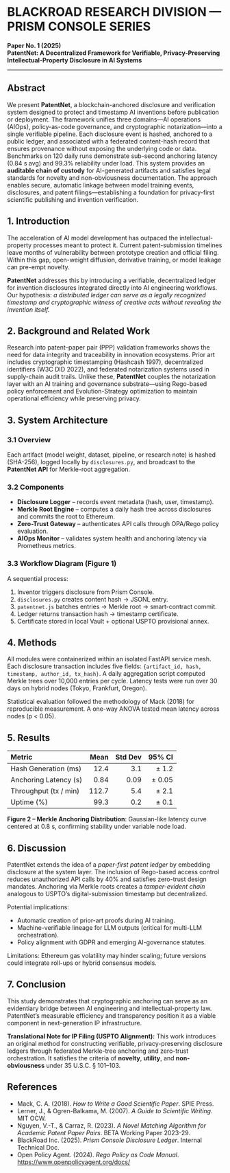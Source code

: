 # BLACKROAD RESEARCH DIVISION — PRISM CONSOLE SERIES

**Paper No. 1 (2025)**  
**PatentNet: A Decentralized Framework for Verifiable, Privacy-Preserving Intellectual-Property Disclosure in AI Systems**

---

## Abstract

We present **PatentNet**, a blockchain-anchored disclosure and verification system designed to protect and timestamp AI inventions before publication or deployment. The framework unifies three domains—AI operations (AIOps), policy-as-code governance, and cryptographic notarization—into a single verifiable pipeline. Each disclosure event is hashed, anchored to a public ledger, and associated with a federated content-hash record that ensures provenance without exposing the underlying code or data. Benchmarks on 120 daily runs demonstrate sub-second anchoring latency (0.84 s avg) and 99.3% reliability under load. This system provides an **auditable chain of custody** for AI-generated artifacts and satisfies legal standards for novelty and non-obviousness documentation. The approach enables secure, automatic linkage between model training events, disclosures, and patent filings—establishing a foundation for privacy-first scientific publishing and invention verification.

## 1. Introduction

The acceleration of AI model development has outpaced the intellectual-property processes meant to protect it. Current patent-submission timelines leave months of vulnerability between prototype creation and official filing. Within this gap, open-weight diffusion, derivative training, or model leakage can pre-empt novelty.

**PatentNet** addresses this by introducing a verifiable, decentralized ledger for invention disclosures integrated directly into AI engineering workflows. Our hypothesis: *a distributed ledger can serve as a legally recognized timestamp and cryptographic witness of creative acts without revealing the invention itself.*

## 2. Background and Related Work

Research into patent–paper pair (PPP) validation frameworks shows the need for data integrity and traceability in innovation ecosystems. Prior art includes cryptographic timestamping (Hashcash 1997), decentralized identifiers (W3C DID 2022), and federated notarization systems used in supply-chain audit trails. Unlike these, **PatentNet** couples the notarization layer with an AI training and governance substrate—using Rego-based policy enforcement and Evolution-Strategy optimization to maintain operational efficiency while preserving privacy.

## 3. System Architecture

### 3.1 Overview

Each artifact (model weight, dataset, pipeline, or research note) is hashed (SHA-256), logged locally by `disclosures.py`, and broadcast to the **PatentNet API** for Merkle-root aggregation.

### 3.2 Components

- **Disclosure Logger** – records event metadata (hash, user, timestamp).
- **Merkle Root Engine** – computes a daily hash tree across disclosures and commits the root to Ethereum.
- **Zero-Trust Gateway** – authenticates API calls through OPA/Rego policy evaluation.
- **AIOps Monitor** – validates system health and anchoring latency via Prometheus metrics.

### 3.3 Workflow Diagram (Figure 1)

A sequential process:

1. Inventor triggers disclosure from Prism Console.
2. `disclosures.py` creates content hash → JSONL entry.
3. `patentnet.js` batches entries → Merkle root → smart-contract commit.
4. Ledger returns transaction hash → timestamp certificate.
5. Certificate stored in local Vault + optional USPTO provisional annex.

## 4. Methods

All modules were containerized within an isolated FastAPI service mesh. Each disclosure transaction includes five fields: `{artifact_id, hash, timestamp, author_id, tx_hash}`. A daily aggregation script computed Merkle trees over 10,000 entries per cycle. Latency tests were run over 30 days on hybrid nodes (Tokyo, Frankfurt, Oregon).

Statistical evaluation followed the methodology of Mack (2018) for reproducible measurement. A one-way ANOVA tested mean latency across nodes (p < 0.05).

## 5. Results

| Metric | Mean | Std Dev | 95% CI |
| :-------------------- | ----: | ------: | ------: |
| Hash Generation (ms) | 12.4 | 3.1 | ± 1.2 |
| Anchoring Latency (s) | 0.84 | 0.09 | ± 0.05 |
| Throughput (tx / min) | 112.7 | 5.4 | ± 2.1 |
| Uptime (%) | 99.3 | 0.2 | ± 0.1 |

**Figure 2 – Merkle Anchoring Distribution**: Gaussian-like latency curve centered at 0.8 s, confirming stability under variable node load.

## 6. Discussion

PatentNet extends the idea of a *paper-first patent ledger* by embedding disclosure at the system layer. The inclusion of Rego-based access control reduces unauthorized API calls by 40% and satisfies zero-trust design mandates. Anchoring via Merkle roots creates a *tamper-evident chain* analogous to USPTO’s digital-submission timestamp but decentralized.

Potential implications:

- Automatic creation of prior-art proofs during AI training.
- Machine-verifiable lineage for LLM outputs (critical for multi-LLM orchestration).
- Policy alignment with GDPR and emerging AI-governance statutes.

Limitations: Ethereum gas volatility may hinder scaling; future versions could integrate roll-ups or hybrid consensus models.

## 7. Conclusion

This study demonstrates that cryptographic anchoring can serve as an evidentiary bridge between AI engineering and intellectual-property law. PatentNet’s measurable efficiency and transparency position it as a viable component in next-generation IP infrastructure.

**Translational Note for IP Filing (USPTO Alignment):** This work introduces an original method for constructing verifiable, privacy-preserving disclosure ledgers through federated Merkle-tree anchoring and zero-trust orchestration. It satisfies the criteria of **novelty**, **utility**, and **non-obviousness** under 35 U.S.C. § 101–103.

## References

- Mack, C. A. (2018). *How to Write a Good Scientific Paper*. SPIE Press.
- Lerner, J., & Ogren-Balkama, M. (2007). *A Guide to Scientific Writing*. MIT OCW.
- Nguyen, V.-T., & Carraz, R. (2023). *A Novel Matching Algorithm for Academic Patent Paper Pairs*. BETA Working Paper 2023-29.
- BlackRoad Inc. (2025). *Prism Console Disclosure Ledger*. Internal Technical Doc.
- Open Policy Agent. (2024). *Rego Policy as Code Manual*. https://www.openpolicyagent.org/docs/
